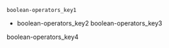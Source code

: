 ```ngMeta
boolean-operators_key1
```

- boolean-operators_key2
boolean-operators_key3


boolean-operators_key4
